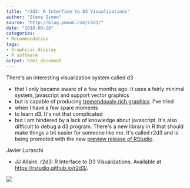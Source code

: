 ```yaml
---
title: "r2d3: R Interface to D3 Visualizations"
author: "Steve Simon"
source: "http://blog.pmean.com/r2d3/"
date: "2018-08-28"
categories:
- Recommendation
tags:
- Graphical display
- R software
output: html_document
---
```


There's an interesting visualization system called d3
- that I only
became aware of a few months ago. It uses a fairly minimal system,
javascript and support vector graphics
- but is capable of producing
[tremendously rich graphics](https://github.com/d3/d3/wiki/gallery).
I've tried
- when I have a few spare moments
- to learn d3. It's not that
complicated
- but I am hindered by a lack of knowledge about javascript.
It's also difficult to debug a d3 program. There's a new library in R
that should make things a bit easier for someone like me. It's called
r2d3 and is being promoted with the new [preview release of
RStudio](https://www.rstudio.com/products/rstudio/download/preview/).

<!---More--->

Javier Luraschi
- JJ Allaire. r2d3: R Interface to D3 Visualizations.
Available at <https://rstudio.github.io/r2d3/>.

![](http://www.pmean.com/images/images/18/r2d301.png)




